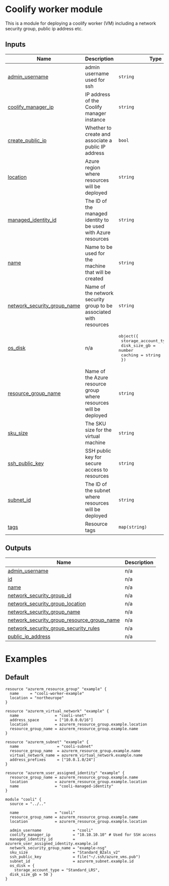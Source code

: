 <!-- BEGIN_TF_DOCS -->
# Coolify worker module

This is a module for deploying a coolify worker (VM) including a network security group, public ip address etc.



## Inputs

| Name | Description | Type | Default | Required |
|------|-------------|------|---------|:--------:|
| <a name="input_admin_username"></a> [admin\_username](#input\_admin\_username) | admin username used for ssh | `string` | n/a | yes |
| <a name="input_coolify_manager_ip"></a> [coolify\_manager\_ip](#input\_coolify\_manager\_ip) | IP address of the Coolify manager instance | `string` | n/a | yes |
| <a name="input_create_public_ip"></a> [create\_public\_ip](#input\_create\_public\_ip) | Whether to create and associate a public IP address | `bool` | `true` | no |
| <a name="input_location"></a> [location](#input\_location) | Azure region where resources will be deployed | `string` | n/a | yes |
| <a name="input_managed_identity_id"></a> [managed\_identity\_id](#input\_managed\_identity\_id) | The ID of the managed identity to be used with Azure resources | `string` | n/a | yes |
| <a name="input_name"></a> [name](#input\_name) | Name to be used for the machine that will be created | `string` | n/a | yes |
| <a name="input_network_security_group_name"></a> [network\_security\_group\_name](#input\_network\_security\_group\_name) | Name of the network security group to be associated with resources | `string` | n/a | yes |
| <a name="input_os_disk"></a> [os\_disk](#input\_os\_disk) | n/a | <pre>object({<br>    storage_account_type = string<br>    disk_size_gb         = number<br>    caching              = string<br>  })</pre> | <pre>{<br>  "caching": "ReadWrite",<br>  "disk_size_gb": 50,<br>  "storage_account_type": "Standard_LRS"<br>}</pre> | no |
| <a name="input_resource_group_name"></a> [resource\_group\_name](#input\_resource\_group\_name) | Name of the Azure resource group where resources will be deployed | `string` | n/a | yes |
| <a name="input_sku_size"></a> [sku\_size](#input\_sku\_size) | The SKU size for the virtual machine | `string` | n/a | yes |
| <a name="input_ssh_public_key"></a> [ssh\_public\_key](#input\_ssh\_public\_key) | SSH public key for secure access to resources | `string` | n/a | yes |
| <a name="input_subnet_id"></a> [subnet\_id](#input\_subnet\_id) | The ID of the subnet where resources will be deployed | `string` | n/a | yes |
| <a name="input_tags"></a> [tags](#input\_tags) | Resource tags | `map(string)` | `{}` | no |

## Outputs

| Name | Description |
|------|-------------|
| <a name="output_admin_username"></a> [admin\_username](#output\_admin\_username) | n/a |
| <a name="output_id"></a> [id](#output\_id) | n/a |
| <a name="output_name"></a> [name](#output\_name) | n/a |
| <a name="output_network_security_group_id"></a> [network\_security\_group\_id](#output\_network\_security\_group\_id) | n/a |
| <a name="output_network_security_group_location"></a> [network\_security\_group\_location](#output\_network\_security\_group\_location) | n/a |
| <a name="output_network_security_group_name"></a> [network\_security\_group\_name](#output\_network\_security\_group\_name) | n/a |
| <a name="output_network_security_group_resource_group_name"></a> [network\_security\_group\_resource\_group\_name](#output\_network\_security\_group\_resource\_group\_name) | n/a |
| <a name="output_network_security_group_security_rules"></a> [network\_security\_group\_security\_rules](#output\_network\_security\_group\_security\_rules) | n/a |
| <a name="output_public_ip_address"></a> [public\_ip\_address](#output\_public\_ip\_address) | n/a |

# Examples

## Default
```hcl
resource "azurerm_resource_group" "example" {
  name     = "cooli-worker-example"
  location = "northeurope"
}

resource "azurerm_virtual_network" "example" {
  name                = "cooli-vnet"
  address_space       = ["10.0.0.0/16"]
  location            = azurerm_resource_group.example.location
  resource_group_name = azurerm_resource_group.example.name
}

resource "azurerm_subnet" "example" {
  name                 = "cooli-subnet"
  resource_group_name  = azurerm_resource_group.example.name
  virtual_network_name = azurerm_virtual_network.example.name
  address_prefixes     = ["10.0.1.0/24"]
}

resource "azurerm_user_assigned_identity" "example" {
  resource_group_name = azurerm_resource_group.example.name
  location            = azurerm_resource_group.example.location
  name                = "cooli-managed-identity"
}

module "cooli" {
  source = "../.."

  name                = "cooli"
  resource_group_name = azurerm_resource_group.example.name
  location            = azurerm_resource_group.example.location

  admin_username              = "cooli"
  coolify_manager_ip          = "10.10.10.10" # Used for SSH access
  managed_identity_id         = azurerm_user_assigned_identity.example.id
  network_security_group_name = "example-nsg"
  sku_size                    = "Standard_B2als_v2"
  ssh_public_key              = file("~/.ssh/azure_vms.pub")
  subnet_id                   = azurerm_subnet.example.id
  os_disk = {
    storage_account_type = "Standard_LRS",
  disk_size_gb = 50 }
}
```
<!-- END_TF_DOCS -->

